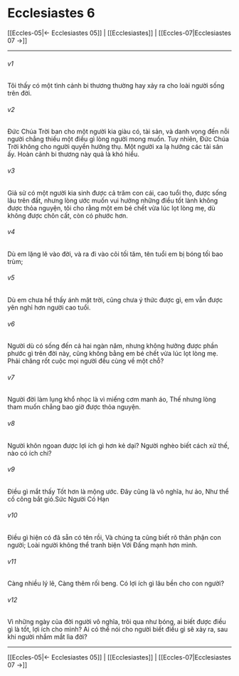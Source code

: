 # Ecclesiastes 6

[[Eccles-05|← Ecclesiastes 05]] | [[Ecclesiastes]] | [[Eccles-07|Ecclesiastes 07 →]]
***



###### v1 
Tôi thấy có một tình cảnh bi thương thường hay xảy ra cho loài người sống trên đời. 

###### v2 
Đức Chúa Trời ban cho một người kia giàu có, tài sản, và danh vọng đến nỗi người chẳng thiếu một điều gì lòng người mong muốn. Tuy nhiên, Đức Chúa Trời không cho người quyền hưởng thụ. Một người xa lạ hưởng các tài sản ấy. Hoàn cảnh bi thương này quả là khó hiểu. 

###### v3 
Giả sử có một người kia sinh được cả trăm con cái, cao tuổi thọ, được sống lâu trên đất, nhưng lòng ước muốn vui hưởng những điều tốt lành không được thỏa nguyện, tôi cho rằng một em bé chết vừa lúc lọt lòng mẹ, dù không được chôn cất, còn có phước hơn. 

###### v4 
Dù em lặng lẽ vào đời, và ra đi vào cõi tối tăm, tên tuổi em bị bóng tối bao trùm; 

###### v5 
Dù em chưa hề thấy ánh mặt trời, cũng chưa ý thức được gì, em vẫn được yên nghỉ hơn người cao tuổi. 

###### v6 
Người dù có sống đến cả hai ngàn năm, nhưng không hưởng được phần phước gì trên đời này, cũng không bằng em bé chết vừa lúc lọt lòng mẹ. Phải chăng rốt cuộc mọi người đều cùng về một chỗ? 

###### v7 
Người đời làm lụng khổ nhọc là vì miếng cơm manh áo, Thế nhưng lòng tham muốn chẳng bao giờ được thỏa nguyện. 

###### v8 
Người khôn ngoan được lợi ích gì hơn kẻ dại? Người nghèo biết cách xử thế, nào có ích chi? 

###### v9 
Điều gì mắt thấy Tốt hơn là mộng ước. Đây cũng là vô nghĩa, hư ảo, Như thể cố công bắt gió.Sức Người Có Hạn 

###### v10 
Điều gì hiện có đã sẵn có tên rồi, Và chúng ta cũng biết rõ thân phận con người; Loài người không thể tranh biện Với Đấng mạnh hơn mình. 

###### v11 
Càng nhiều lý lẽ, Càng thêm rối beng. Có lợi ích gì lâu bền cho con người? 

###### v12 
Vì những ngày của đời người vô nghĩa, trôi qua như bóng, ai biết được điều gì là tốt, lợi ích cho mình? Ai có thể nói cho người biết điều gì sẽ xảy ra, sau khi người nhắm mắt lìa đời?

***
[[Eccles-05|← Ecclesiastes 05]] | [[Ecclesiastes]] | [[Eccles-07|Ecclesiastes 07 →]]
